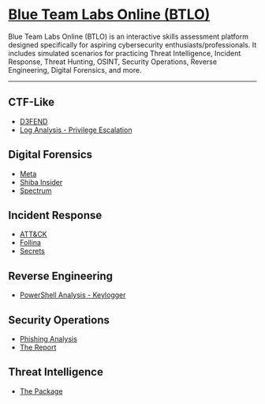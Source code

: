 # [Blue Team Labs Online (BTLO)](https://blueteamlabs.online/)

Blue Team Labs Online (BTLO) is an interactive skills assessment platform designed specifically for aspiring cybersecurity enthusiasts/professionals. It includes simulated scenarios for practicing Threat Intelligence, Incident Response, Threat Hunting, OSINT, Security Operations, Reverse Engineering, Digital Forensics, and more. 

---
## CTF-Like
- <a href="https://github.com/mmhgwyjs/btlo/blob/main/CTF-Like/D3FEND.md">D3FEND</a>
- <a href="https://github.com/mmhgwyjs/btlo/blob/main/CTF-Like/Log%20Analysis%20-%20Privilege%20Escalation.md">Log Analysis - Privilege Escalation</a>

## Digital Forensics
- <a href="https://github.com/mmhgwyjs/btlo/blob/main/Digital%20Forensics/Meta.md">Meta</a>
- <a href="https://github.com/mmhgwyjs/btlo/blob/main/Digital%20Forensics/Shiba%20Insider.md">Shiba Insider</a>
- <a href="https://github.com/mmhgwyjs/btlo/blob/main/Digital%20Forensics/Spectrum.md">Spectrum</a>

## Incident Response
- <a href="https://github.com/mmhgwyjs/btlo/blob/main/Incident%20Response/ATT&CK.md">ATT&CK</a>
- <a href="https://github.com/mmhgwyjs/btlo/blob/main/Incident%20Response/Follina.md">Follina</a>
- <a href="https://github.com/mmhgwyjs/btlo/blob/main/Incident%20Response/Secrets.md">Secrets</a>

## Reverse Engineering
- <a href="https://github.com/mmhgwyjs/btlo/blob/main/Reverse%20Engineering/PowerShell%20Analysis%20-%20Keylogger.md">PowerShell Analysis - Keylogger</a>

## Security Operations
- <a href="https://github.com/mmhgwyjs/btlo/blob/main/Security%20Operations/Phishing%20Analysis.md">Phishing Analysis</a>
- <a href="https://github.com/mmhgwyjs/btlo/blob/main/Security%20Operations/The%20Report.md">The Report</a>

## Threat Intelligence
- <a href="https://github.com/mmhgwyjs/btlo/blob/main/Threat%20Intelligence/The%20Package.md">The Package</a>
